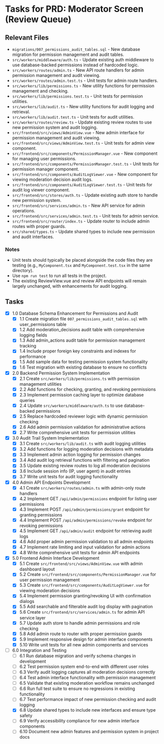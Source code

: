 # Tasks for PRD: Moderator Screen (Review Queue)

## Relevant Files

- `migrations/007_permissions_audit_tables.sql` - New database migration for permission management and audit tables.
- `src/workers/middleware/auth.ts` - Update existing auth middleware to use database-backed permissions instead of hardcoded logic.
- `src/workers/routes/admin.ts` - New API route handlers for admin permission management and audit viewing.
- `src/workers/routes/admin.test.ts` - Unit tests for admin route handlers.
- `src/workers/lib/permissions.ts` - New utility functions for permission management and checking.
- `src/workers/lib/permissions.test.ts` - Unit tests for permission utilities.
- `src/workers/lib/audit.ts` - New utility functions for audit logging and retrieval.
- `src/workers/lib/audit.test.ts` - Unit tests for audit utilities.
- `src/workers/routes/review.ts` - Update existing review routes to use new permission system and audit logging.
- `src/frontend/src/views/AdminView.vue` - New admin interface for permission management and audit viewing.
- `src/frontend/src/views/AdminView.test.ts` - Unit tests for admin view component.
- `src/frontend/src/components/PermissionManager.vue` - New component for managing user permissions.
- `src/frontend/src/components/PermissionManager.test.ts` - Unit tests for permission manager component.
- `src/frontend/src/components/AuditLogViewer.vue` - New component for viewing moderation decision audit logs.
- `src/frontend/src/components/AuditLogViewer.test.ts` - Unit tests for audit log viewer component.
- `src/frontend/src/stores/auth.ts` - Update existing auth store to handle new permission system.
- `src/frontend/src/services/admin.ts` - New API service for admin operations.
- `src/frontend/src/services/admin.test.ts` - Unit tests for admin service.
- `src/frontend/src/router/index.ts` - Update router to include admin routes with proper guards.
- `src/shared/types.ts` - Update shared types to include new permission and audit interfaces.

### Notes

- Unit tests should typically be placed alongside the code files they are testing (e.g., `MyComponent.tsx` and `MyComponent.test.tsx` in the same directory).
- Use `npm run test` to run all tests in the project.
- The existing ReviewView.vue and review API endpoints will remain largely unchanged, with enhancements for audit logging.

## Tasks

- [x] 1.0 Database Schema Enhancement for Permissions and Audit
  - [x] 1.1 Create migration file `007_permissions_audit_tables.sql` with user_permissions table
  - [x] 1.2 Add moderation_decisions audit table with comprehensive logging fields
  - [x] 1.3 Add admin_actions audit table for permission management tracking
  - [x] 1.4 Include proper foreign key constraints and indexes for performance
  - [x] 1.5 Add sample data for testing permission system functionality
  - [x] 1.6 Test migration with existing database to ensure no conflicts

- [x] 2.0 Backend Permission System Implementation
  - [x] 2.1 Create `src/workers/lib/permissions.ts` with permission management utilities
  - [x] 2.2 Add functions for checking, granting, and revoking permissions
  - [x] 2.3 Implement permission caching layer to optimize database queries
  - [x] 2.4 Update `src/workers/middleware/auth.ts` to use database-backed permissions
  - [x] 2.5 Replace hardcoded reviewer logic with dynamic permission checking
  - [x] 2.6 Add admin permission validation for administrative actions
  - [x] 2.7 Write comprehensive unit tests for permission utilities

- [x] 3.0 Audit Trail System Implementation
  - [x] 3.1 Create `src/workers/lib/audit.ts` with audit logging utilities
  - [x] 3.2 Add functions for logging moderation decisions with metadata
  - [x] 3.3 Implement admin action logging for permission changes
  - [x] 3.4 Add audit log retrieval functions with filtering and pagination
  - [x] 3.5 Update existing review routes to log all moderation decisions
  - [x] 3.6 Include session info (IP, user agent) in audit entries
  - [x] 3.7 Write unit tests for audit logging functionality

- [x] 4.0 Admin API Endpoints Development
  - [x] 4.1 Create `src/workers/routes/admin.ts` with admin-only route handlers
  - [x] 4.2 Implement GET `/api/admin/permissions` endpoint for listing user permissions
  - [x] 4.3 Implement POST `/api/admin/permissions/grant` endpoint for granting permissions
  - [x] 4.4 Implement POST `/api/admin/permissions/revoke` endpoint for revoking permissions
  - [x] 4.5 Implement GET `/api/admin/audit` endpoint for retrieving audit logs
  - [x] 4.6 Add proper admin permission validation to all admin endpoints
  - [x] 4.7 Implement rate limiting and input validation for admin actions
  - [x] 4.8 Write comprehensive unit tests for admin API endpoints

- [x] 5.0 Frontend Admin Interface Development
  - [x] 5.1 Create `src/frontend/src/views/AdminView.vue` with admin dashboard layout
  - [x] 5.2 Create `src/frontend/src/components/PermissionManager.vue` for user permission management
  - [x] 5.3 Create `src/frontend/src/components/AuditLogViewer.vue` for viewing moderation decisions
  - [x] 5.4 Implement permission granting/revoking UI with confirmation dialogs
  - [x] 5.5 Add searchable and filterable audit log display with pagination
  - [x] 5.6 Create `src/frontend/src/services/admin.ts` for admin API service layer
  - [x] 5.7 Update auth store to handle admin permissions and role checking
  - [x] 5.8 Add admin route to router with proper permission guards
  - [x] 5.9 Implement responsive design for admin interface components
  - [x] 5.10 Write unit tests for all new admin components and services

- [ ] 6.0 Integration and Testing
  - [ ] 6.1 Run database migration and verify schema changes in development
  - [ ] 6.2 Test permission system end-to-end with different user roles
  - [ ] 6.3 Verify audit logging captures all moderation decisions correctly
  - [ ] 6.4 Test admin interface functionality with permission management
  - [ ] 6.5 Validate that existing moderation workflow remains unchanged
  - [ ] 6.6 Run full test suite to ensure no regressions in existing functionality
  - [ ] 6.7 Test performance impact of new permission checking and audit logging
  - [x] 6.8 Update shared types to include new interfaces and ensure type safety
  - [ ] 6.9 Verify accessibility compliance for new admin interface components
  - [ ] 6.10 Document new admin features and permission system in project docs
